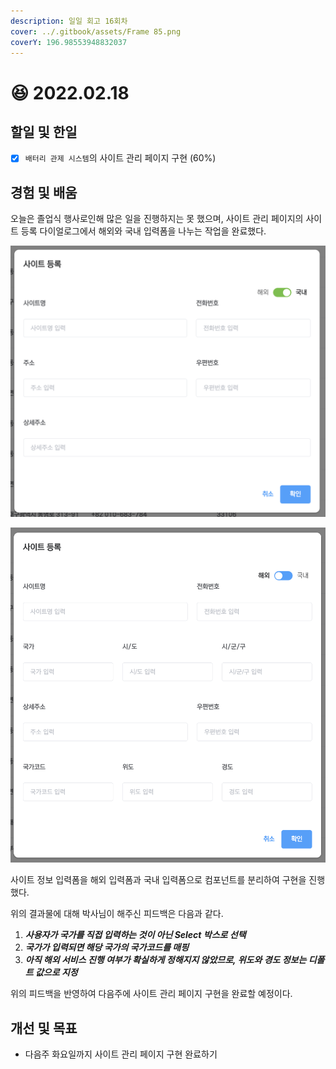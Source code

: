 ```yaml
---
description: 일일 회고 16회차
cover: ../.gitbook/assets/Frame 85.png
coverY: 196.98553948832037
---
```


# 😆 2022.02.18

## 할일 및 한일

* [x] `배터리 관제 시스템`의 사이트 관리 페이지 구현 (60%)

## 경험 및 배움

오늘은 졸업식 행사로인해 많은 일을 진행하지는 못 했으며, 사이트 관리 페이지의 사이트 등록 다이얼로그에서 해외와 국내 입력폼을 나누는 작업을 완료했다.

![국내 사이트 등록 입력폼](<../.gitbook/assets/image (2) (1) (1) (1) (1) (1).png>)

![해외 사이트 등록 입력](<../.gitbook/assets/image (4) (1).png>)

사이트 정보 입력폼을 해외 입력폼과 국내 입력폼으로 컴포넌트를 분리하여 구현을 진행했다.&#x20;

위의 결과물에 대해 박사님이 해주신 피드백은 다음과 같다.

1. _**사용자가 국가를 직접 입력하는 것이 아닌 Select 박스로 선택**_
2. _**국가가 입력되면 해당 국가의 국가코드를 매핑**_
3. _**아직 해외 서비스 진행 여부가 확실하게 정해지지 않았므로, 위도와 경도 정보는 디폴트 값으로 지정**_



위의 피드백을 반영하여 다음주에 사이트 관리 페이지 구현을 완료할 예정이다.

## 개선 및 목표

* 다음주 화요일까지 사이트 관리 페이지 구현 완료하기
